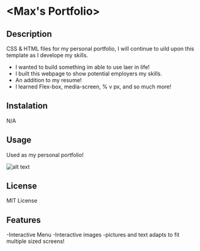 # <Max's Portfolio>


## Description

CSS & HTML files for my personal portfolio, I will continue to uild upon this template as I develope my skills.
- I wanted to build something im able to use laer in life!
- I built this webpage to show potential employers my skills.
- An addition to my resume!
- I learned Flex-box, media-screen, % v px, and so much more!


## Instalation

N/A


## Usage

Used as my personal portfolio!

![alt text](assets/SS.png)


## License

MIT License


## Features

-Interactive Menu
-Interactive images
-pictures and text adapts to fit multiple sized screens!


